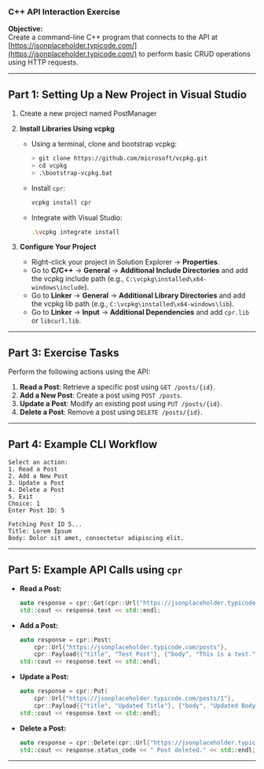 ﻿### **C++ API Interaction Exercise**

**Objective:**  
Create a command-line C++ program that connects to the API at [https://jsonplaceholder.typicode.com/](https://jsonplaceholder.typicode.com/) to perform basic CRUD operations using HTTP requests.

---

## **Part 1: Setting Up a New Project in Visual Studio**

1. Create a new project named PostManager 

2. **Install Libraries Using vcpkg**
   - Using a terminal, clone and bootstrap vcpkg:
     ```bash
     > git clone https://github.com/microsoft/vcpkg.git
     > cd vcpkg
     > .\bootstrap-vcpkg.bat
     ```
   - Install `cpr`:
     ```bash
     vcpkg install cpr
     ```
   - Integrate with Visual Studio:
     ```bash
     .\vcpkg integrate install
     ```

4. **Configure Your Project**
   - Right-click your project in Solution Explorer → **Properties**.
   - Go to **C/C++** → **General** → **Additional Include Directories** and add the vcpkg include path (e.g., `C:\vcpkg\installed\x64-windows\include`).
   - Go to **Linker** → **General** → **Additional Library Directories** and add the vcpkg lib path (e.g., `C:\vcpkg\installed\x64-windows\lib`).
   - Go to **Linker** → **Input** → **Additional Dependencies** and add `cpr.lib` or `libcurl.lib`.

---
## **Part 3: Exercise Tasks**

Perform the following actions using the API:

1. **Read a Post**: Retrieve a specific post using `GET /posts/{id}`.
2. **Add a New Post**: Create a post using `POST /posts`.
3. **Update a Post**: Modify an existing post using `PUT /posts/{id}`.
4. **Delete a Post**: Remove a post using `DELETE /posts/{id}`.

---

## **Part 4: Example CLI Workflow**

```plaintext
Select an action:
1. Read a Post
2. Add a New Post
3. Update a Post
4. Delete a Post
5. Exit
Choice: 1
Enter Post ID: 5

Fetching Post ID 5...
Title: Lorem Ipsum
Body: Dolor sit amet, consectetur adipiscing elit.
```

---

## **Part 5: Example API Calls using `cpr`**

- **Read a Post:**
  ```cpp
  auto response = cpr::Get(cpr::Url{"https://jsonplaceholder.typicode.com/posts/1"});
  std::cout << response.text << std::endl;
  ```

- **Add a Post:**
  ```cpp
  auto response = cpr::Post(
      cpr::Url{"https://jsonplaceholder.typicode.com/posts"},
      cpr::Payload{{"title", "Test Post"}, {"body", "This is a test."}, {"userId", "1"}});
  std::cout << response.text << std::endl;
  ```

- **Update a Post:**
  ```cpp
  auto response = cpr::Put(
      cpr::Url{"https://jsonplaceholder.typicode.com/posts/1"},
      cpr::Payload{{"title", "Updated Title"}, {"body", "Updated Body"}});
  std::cout << response.text << std::endl;
  ```

- **Delete a Post:**
  ```cpp
  auto response = cpr::Delete(cpr::Url{"https://jsonplaceholder.typicode.com/posts/1"});
  std::cout << response.status_code << " Post deleted." << std::endl;
  ```

---

